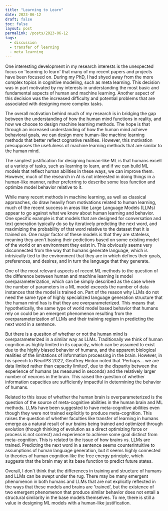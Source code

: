 ```yaml
---
title: "Learning to Learn"
date: 2023-06-12
draft: false
toc: false
layout: post
permalink: /posts/2023-06-12
tags:
  - discussion
  - transfer of learning
  - meta learning 
---
```


One interesting development in my research interests is the unexpected focus on 'learning to learn' that many of my recent papers and projects have been focused on. During my PhD, I had shyed away from the more complex topics in cognitive modeling, such as meta learning. This decision was in part motivated by my interests in understanding the most basic and fundamental aspects of human and machine learning. Another aspect of this decision was the increased difficulty and potential problems that are associated with designing more complex tasks. 

The overall motivation behind much of my research is in bridging the gap between the understanding of how the human mind functions in reality, and how we choose to design machine learning methods. The hope is that through an increased understanding of how the human mind achieve behavioral goals, we can design more human-like machine learning methods that better reflect cognative realities. However, this motivation presupposes the usefulness of machine learning methods that are similar to the human mind. 

The simplest justification for designing human-like ML is that humans excell at a variety of tasks, such as learning to learn, and if we can build ML models that reflect human abilities in these ways, we can improve them. However, much of the research in AI is not interested in doing things in a human-like manner, rather preferring to describe some loss function and optimize model behavior relative to it. 

While many recent methods in machine learning, as well as classical approaches, do draw heavily from motivations related to human learning, much of the recent success in areas like Large Language Models (LLMs) appear to go against what we know about human learning and behavior. One specific example is that models that are designed for conversation and text generation typically do so by iteratively predicting the next word, and maximizing the probability of that word relative to the dataset that it is trained on. One major factor of these models is that they are stateless, meaning they aren't basing their pedictions based on some existing model of the world or an environment they exist in. This obviously seems very disconnected from the way that humans generate language, which is intrisically tied to the environment that they are in which defines their goals, preferences, and desires, and in turn the language that they generate. 

One of the most relevant aspects of recent ML methods to the question of the difference between human and machine learning is model overparameterization, which can be simply described as the case where the number of parameters in a ML model exceeds the number of data instances that the model is trained on. Part of the reason why LLMs do not need the same type of highly specialized language generation structure that the human mind has is that they are overparameterized. This means that hypothetically, the same type of world model based behavior that humans rely on could be an emergent phenomenon resulting from the overparameterization of LLMs and their training regiem in predicting the next word in a sentence. 

But there is a quesiton of whether or not the human mind is overparameterized in a similar way as LLMs. Traditionally we think of human cognition as highly limited in its capacity, which can be assumed to exist due to the highly biased behavior of humans, and the apparent biological realities of the limitations of information processing in the brain. However, in his speech to NeurIPS 2022, Geoffrey Hinton noted that 'Perhaps... we are data limited rather than capacity limited', due to the disparity between the experience of humans (as measured in seconds) and the relatively larger number of neurons in the brain. This raised the question of whether information capacities are sufficiently impactful in determining the behavior of humans. 

Related to this issue of whether the human brain is overparameterized is the question of the source of meta-cognitive abilities in the human brain and ML methods. LLMs have been suggested to have meta-cognitive abilities even though they were not trained explicitly to produce meta-cognition. This raises the question of whether faculties like transfer of learning in humans emerge as a natural result of our brains being trained and optimized through evolution (though thinking of evolution as a direct optimizing force or process is not correct) and experience to achieve some goal distinct from meta-cognition. This is related to the issue of how brains vs. LLMs are trained. Predicting the next word in a sentence seems counterintuitive to assumptions of human language generation, but it seems highly connected to theories of human cognition like the free energy principle, which suggests that the brain may at its base function to predict future states.

Overall, I don't think that the differences in training and structure of humans and LLMs can be swept under the rug. There may be many emergent phenomenon in both humans and LLMs that are not explicitly reflected in the ways that these models and brains are 'trained', but the existence of two emergent phenomenon that produce similar behavior does not entail a structural similarity in the base models themselves. To me, there is still a value in designing ML models with a human-like justification. 
